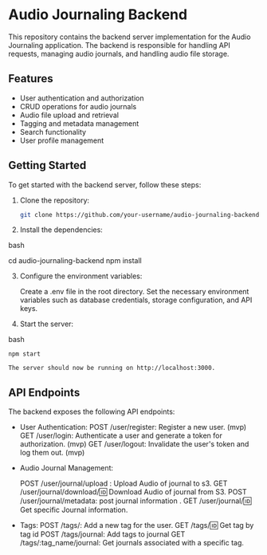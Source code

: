 # Audio Journaling Backend

This repository contains the backend server implementation for the Audio Journaling application. The backend is responsible for handling API requests, managing audio journals, and handling audio file storage.

## Features

- User authentication and authorization
- CRUD operations for audio journals
- Audio file upload and retrieval
- Tagging and metadata management
- Search functionality
- User profile management

## Getting Started

To get started with the backend server, follow these steps:

1. Clone the repository:

   ```bash
   git clone https://github.com/your-username/audio-journaling-backend.git

2. Install the dependencies:

bash

cd audio-journaling-backend
npm install

3. Configure the environment variables:

    Create a .env file in the root directory.
    Set the necessary environment variables such as database credentials, storage configuration, and API keys.

4. Start the server:

bash

    npm start

    The server should now be running on http://localhost:3000.

## API Endpoints

The backend exposes the following API endpoints:

- User Authentication:
    POST /user/register: Register a new user. (mvp)
    GET /user/login: Authenticate a user and generate a token for authorization. (mvp)
    GET /user/logout: Invalidate the user's token and log them out. (mvp)

- Audio Journal Management:

    POST /user/journal/upload : Upload Audio of journal to s3.
    GET  /user/journal/download/:id: Download Audio of journal from S3.
    POST /user/journal/metadata: post journal information .
    GET  /user/journal/:id: Get specific Journal information.

- Tags:
    POST /tags/: Add a new tag for the user.
    GET  /tags/:id: Get tag by tag id
    POST /tags/journal: Add tags to journal
    GET  /tags/:tag_name/journal: Get journals associated with a specific tag.